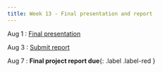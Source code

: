 ```yaml
---
title: Week 13 - Final presentation and report
---
```


Aug 1
: [Final presentation](#)

Aug 3
: [Submit report](#)

Aug 7
: **Final project report due**{: .label .label-red }
